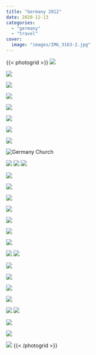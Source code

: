 ```yaml
---
title: "Germany 2012"
date: 2020-12-13
categories:
  - "germany"
  - "travel"
cover:
  image: "images/IMG_3163-2.jpg"
---
```


{{< photogrid >}}
![](images/13AC206B-A320-4BDF-9BA4-AA654C67C1A5.jpg)

![](images/65457FA8-6812-4F03-AF46-77D8AE47E333.jpg)

![](images/81791501-5F5C-40AD-AF77-E02425056FD2.jpg)

![](images/B032E8B0-0AC4-48BD-84E7-2850D4AD96FA.jpg)

![](images/DD411A48-B6C1-4821-9448-FFCD758D62E3_1_201_a.jpg)

![](images/P1020804.jpg)

![](images/P1020801.jpg)

![](images/IMG_3139.jpg)

![Germany Church](images/IMG_3163-2.jpg)

![](images/IMG_3160.jpg)
![](images/P1020732.jpg)
![](images/IMG_3156.jpg)

![](images/IMG_3193-2.jpg)

![](images/872BAEE5-3B55-4BF5-9FDC-BCCDE0D0A75B.jpg)

![](images/AF8CE713-C1C3-40DC-A4EE-078FB90DAFCF.jpg)

![](images/P1020798.jpg)

![](images/29208F6D-B7E2-48FC-8CA4-EE2AB16248A5.jpg)

![](images/P1020758.jpg)

![](images/P1020771.jpg)

![](images/P1010583.jpg)
![](images/P1010568.jpg)

![](images/P1010556.jpg)

![](images/P1010550.jpg)

![](images/P1010541.jpg)

![](images/P1010533.jpg)

![](images/P1010530.jpg)
![](images/P1010523.jpg)

![](images/DA0B549D-9D3C-41A7-AD5C-61B8F5440D21.jpg)

![](images/DC7D02E8-EEA3-4118-AF03-36E9D3902399.jpg)

![](images/80040670-35D4-4686-863F-E12708B5B614.jpg)
{{< /photogrid >}}
